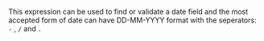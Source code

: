 This expression can be used to find or validate a date field and the most accepted form of date can have DD-MM-YYYY format with the seperators: `-` , `/` and `.`


